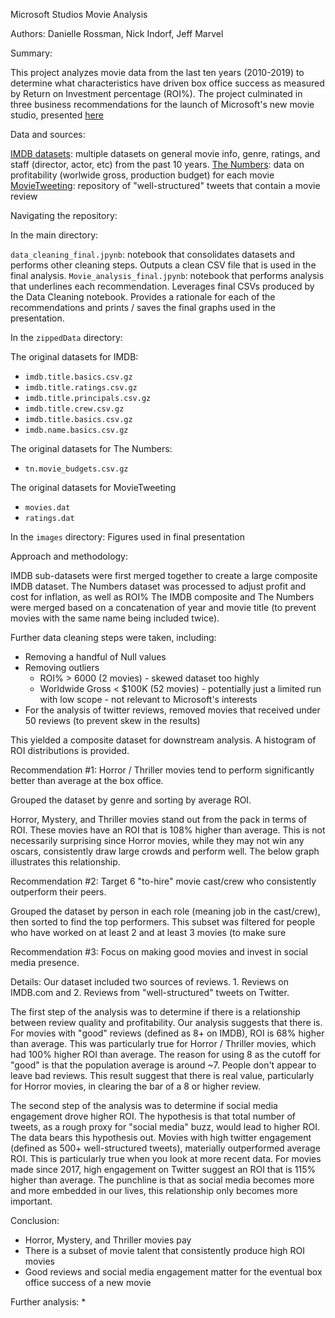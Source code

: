 Microsoft Studios Movie Analysis

Authors: Danielle Rossman, Nick Indorf, Jeff Marvel

Summary: 

This project analyzes movie data from the last ten years (2010-2019) to determine what characteristics have driven box office success as measured by Return on Investment percentage (ROI%). The project culminated in three business recommendations for the  launch of Microsoft's new movie studio, presented [here](https://docs.google.com/presentation/d/1klWg1TuGNnFnyVte3Z8LerU-2E2BE98NHsQzit1o35c/edit?usp=sharing)


Data and sources:

[IMDB datasets](https://www.imdb.com/interfaces/): multiple datasets on general movie info, genre, ratings, and staff (director, actor, etc) from the past 10 years.
[The Numbers](https://www.the-numbers.com/data-services): data on profitability (worlwide gross, production budget) for each movie
[MovieTweeting](https://github.com/sidooms/MovieTweetings/blob/master/README.md): repository of "well-structured" tweets that contain a movie review  


Navigating the repository: 

In the main directory:

`data_cleaning_final.jpynb`: notebook that consolidates datasets and performs other cleaning steps. Outputs a clean CSV file that is used in the final analysis.
`Movie_analysis_final.jpynb`: notebook that performs analysis that underlines each recommendation. Leverages final CSVs produced by the Data Cleaning notebook. Provides a rationale for each of the recommendations and prints / saves the final graphs used in the presentation.

In the `zippedData` directory:

The original datasets for IMDB:
* `imdb.title.basics.csv.gz`
* `imdb.title.ratings.csv.gz`
* `imdb.title.principals.csv.gz`
* `imdb.title.crew.csv.gz`
* `imdb.title.basics.csv.gz`
* `imdb.name.basics.csv.gz`

The original datasets for The Numbers:
* `tn.movie_budgets.csv.gz`

The original datasets for MovieTweeting
* `movies.dat`
* `ratings.dat`


In the `images` directory:
Figures used in final presentation


Approach and methodology:

IMDB sub-datasets were first merged together to create a large composite IMDB dataset.
The Numbers dataset was processed to adjust profit and cost for inflation, as well as ROI%
The IMDB composite and The Numbers were merged based on a concatenation of year and movie title (to prevent movies with the same name being included twice).

Further data cleaning steps were taken, including:   
* Removing a handful of Null values
* Removing outliers
    - ROI% > 6000 (2 movies) - skewed dataset too highly
    - Worldwide Gross < $100K (52 movies) - potentially just a limited run with low scope - not relevant to Microsoft's interests
* For the analysis of twitter reviews, removed movies that received under 50 reviews (to prevent skew in the results)

This yielded a composite dataset for downstream analysis. A histogram of ROI distributions is provided.


Recommendation #1: Horror / Thriller movies tend to perform significantly better than average at the box office.

Grouped the dataset by genre and sorting by average ROI.

Horror, Mystery, and Thriller movies stand out from the pack in terms of ROI. These movies have an ROI that is 108% higher than average. This is not necessarily surprising since Horror movies, while they may not win any oscars, consistently draw large crowds and perform well. The below graph illustrates this relationship.



Recommendation #2: Target 6 "to-hire" movie cast/crew who consistently outperform their peers.
  
Grouped the dataset by person in each role (meaning job in the cast/crew), then sorted to find the top performers.
This subset was filtered for people who have worked on at least 2 and at least 3 movies (to make sure 
  

Recommendation #3: Focus on making good movies and invest in social media presence.
  
Details: Our dataset included two sources of reviews. 1. Reviews on IMDB.com and 2. Reviews from "well-structured" tweets on Twitter. 
  
The first step of the analysis was to determine if there is a relationship between review quality and profitability. Our analysis suggests that there is. For movies with "good" reviews (defined as 8+ on IMDB), ROI is 68% higher than average. This was particularly true for Horror / Thriller movies, which had 100% higher ROI than average. The reason for using 8 as the cutoff for "good" is that the population average is around ~7. People don't appear to leave bad reviews. This result suggest that there is real value, particularly for Horror movies, in clearing the bar of a 8 or higher review.
  
The second step of the analysis was to determine if social media engagement drove higher ROI. The hypothesis is that total number of tweets, as a rough proxy for "social media" buzz, would lead to higher ROI. The data bears this hypothesis out. Movies with high twitter engagement (defined as 500+ well-structured tweets), materially outperformed average ROI. This is particularly true when you look at more recent data. For movies made since 2017, high engagement on Twitter suggest an ROI that is 115% higher than average. The punchline is that as social media becomes more and more embedded in our lives, this relationship only becomes more important.
  
  
Conclusion:
* Horror, Mystery, and Thriller movies pay
* There is a subset of movie talent that consistently produce high ROI movies
* Good reviews and social media engagement matter for the eventual box office success of a new movie

  
Further analysis:
* 
